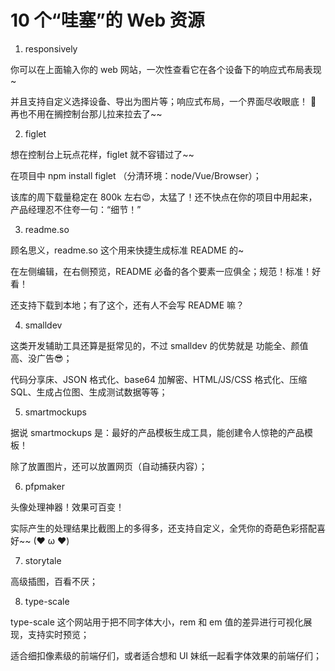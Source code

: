 # 10 个“哇塞”的 Web 资源

1. responsively

你可以在上面输入你的 web 网站，一次性查看它在各个设备下的响应式布局表现~

并且支持自定义选择设备、导出为图片等；响应式布局，一个界面尽收眼底！ 👀 再也不用在搁控制台那儿拉来拉去了~~

2. figlet

想在控制台上玩点花样，figlet 就不容错过了~~

在项目中 npm install figlet （分清环境：node/Vue/Browser）；

该库的周下载量稳定在 800k 左右😍，太猛了！还不快点在你的项目中用起来，产品经理忍不住夸一句：“细节！”

3. readme.so


顾名思义，readme.so 这个用来快捷生成标准 README 的~

在左侧编辑，在右侧预览，README 必备的各个要素一应俱全；规范！标准！好看！

还支持下载到本地；有了这个，还有人不会写 README 嘛？


4. smalldev

这类开发辅助工具还算是挺常见的，不过 smalldev 的优势就是 功能全、颜值高、没广告😎；

代码分享床、JSON 格式化、base64 加解密、HTML/JS/CSS 格式化、压缩 SQL、生成占位图、生成测试数据等等；



5. smartmockups

据说 smartmockups 是：最好的产品模板生成工具，能创建令人惊艳的产品模板！

除了放置图片，还可以放置网页（自动捕获内容）；

6. pfpmaker


头像处理神器！效果可百变！

实际产生的处理结果比截图上的多得多，还支持自定义，全凭你的奇葩色彩搭配喜好~~ (❤ ω ❤)

7. storytale

高级插图，百看不厌；

8. type-scale

type-scale 这个网站用于把不同字体大小，rem 和 em 值的差异进行可视化展现，支持实时预览；

适合细扣像素级的前端仔们，或者适合想和 UI 妹纸一起看字体效果的前端仔们；


